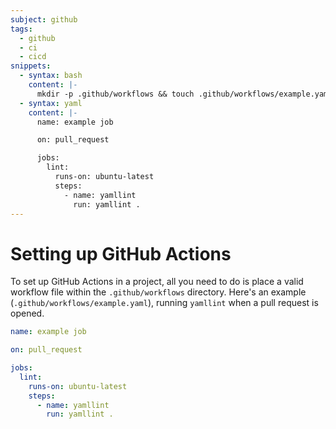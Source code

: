 ```yaml
---
subject: github
tags:
  - github
  - ci
  - cicd
snippets:
  - syntax: bash
    content: |-
      mkdir -p .github/workflows && touch .github/workflows/example.yaml
  - syntax: yaml
    content: |-
      name: example job

      on: pull_request

      jobs:
        lint:
          runs-on: ubuntu-latest
          steps:
            - name: yamllint
              run: yamllint .
---
```


# Setting up GitHub Actions

To set up GitHub Actions in a project, all you need to do is place a valid
workflow file within the `.github/workflows` directory. Here's an example
(`.github/workflows/example.yaml`), running `yamllint` when a pull request is
opened.

```yaml
name: example job

on: pull_request

jobs:
  lint:
    runs-on: ubuntu-latest
    steps:
      - name: yamllint
        run: yamllint .
```
